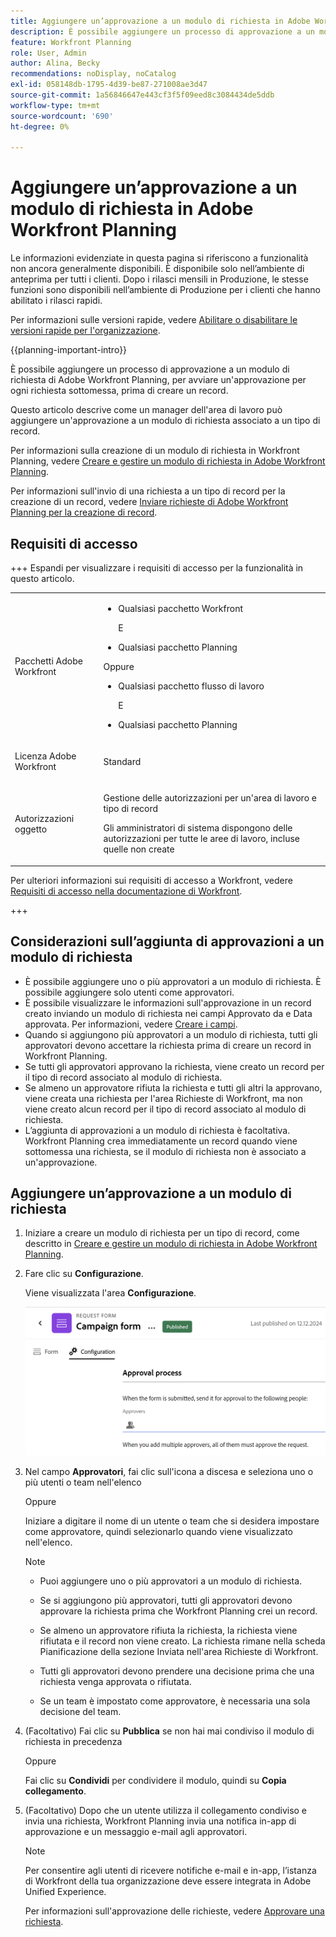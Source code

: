 ```yaml
---
title: Aggiungere un’approvazione a un modulo di richiesta in Adobe Workfront Planning
description: È possibile aggiungere un processo di approvazione a un modulo di richiesta di Adobe Workfront Planning, per avviare un'approvazione per ogni richiesta sottomessa, prima di creare un record.
feature: Workfront Planning
role: User, Admin
author: Alina, Becky
recommendations: noDisplay, noCatalog
exl-id: 058148db-1795-4d39-be87-271008ae3d47
source-git-commit: 1a56846647e443cf3f5f09eed8c3084434de5ddb
workflow-type: tm+mt
source-wordcount: '690'
ht-degree: 0%

---
```


# Aggiungere un’approvazione a un modulo di richiesta in Adobe Workfront Planning

<!--update the metadata with real information when making this available in TOC and in the left nav-->

<!--take Preview and Production references at Production time-->

<span class="preview">Le informazioni evidenziate in questa pagina si riferiscono a funzionalità non ancora generalmente disponibili. È disponibile solo nell’ambiente di anteprima per tutti i clienti. Dopo i rilasci mensili in Produzione, le stesse funzioni sono disponibili nell’ambiente di Produzione per i clienti che hanno abilitato i rilasci rapidi. </span>

<span class="preview">Per informazioni sulle versioni rapide, vedere [Abilitare o disabilitare le versioni rapide per l&#39;organizzazione](/help/quicksilver/administration-and-setup/set-up-workfront/configure-system-defaults/enable-fast-release-process.md). </span>

{{planning-important-intro}}

È possibile aggiungere un processo di approvazione a un modulo di richiesta di Adobe Workfront Planning, per avviare un&#39;approvazione per ogni richiesta sottomessa, prima di creare un record.

Questo articolo descrive come un manager dell&#39;area di lavoro può aggiungere un&#39;approvazione a un modulo di richiesta associato a un tipo di record.

Per informazioni sulla creazione di un modulo di richiesta in Workfront Planning, vedere [Creare e gestire un modulo di richiesta in Adobe Workfront Planning](/help/quicksilver/planning/requests/create-request-form.md).

Per informazioni sull&#39;invio di una richiesta a un tipo di record per la creazione di un record, vedere [Inviare richieste di Adobe Workfront Planning per la creazione di record](/help/quicksilver/planning/requests/submit-requests.md).

## Requisiti di accesso

+++ Espandi per visualizzare i requisiti di accesso per la funzionalità in questo articolo. 

<table style="table-layout:auto"> 
<col> 
</col> 
<col> 
</col> 
<tbody> 
<tr> 
   <td role="rowheader"><p>Pacchetti Adobe Workfront</p></td> 
   <td> 
<ul><li><p>Qualsiasi pacchetto Workfront</p></li>
E
<li><p>Qualsiasi pacchetto Planning</p></li></ul>
Oppure
<ul><li><p>Qualsiasi pacchetto flusso di lavoro</p></li>
E
<li><p>Qualsiasi pacchetto Planning</p></li></ul>
   </td> </tr>

</tr> 
  <tr> 
   <td role="rowheader"><p>Licenza Adobe Workfront</p></td> 
   <td><p>Standard</p> 
  </td> 
  </tr> 
  <tr> 
   <td role="rowheader"><p>Autorizzazioni oggetto</p></td> 
   <td>   <p>Gestione delle autorizzazioni per un'area di lavoro e tipo di record</a> </p>  
   <p>Gli amministratori di sistema dispongono delle autorizzazioni per tutte le aree di lavoro, incluse quelle non create</p>  </td> 
  </tr>  
</tbody> 
</table>

Per ulteriori informazioni sui requisiti di accesso a Workfront, vedere [Requisiti di accesso nella documentazione di Workfront](/help/quicksilver/administration-and-setup/add-users/access-levels-and-object-permissions/access-level-requirements-in-documentation.md).

+++

## Considerazioni sull’aggiunta di approvazioni a un modulo di richiesta

* È possibile aggiungere uno o più approvatori a un modulo di richiesta. È possibile aggiungere solo utenti come approvatori.
* <span class="preview">È possibile visualizzare le informazioni sull&#39;approvazione in un record creato inviando un modulo di richiesta nei campi Approvato da e Data approvata. Per informazioni, vedere [Creare i campi](/help/quicksilver/planning/fields/create-fields.md).</span>
* Quando si aggiungono più approvatori a un modulo di richiesta, tutti gli approvatori devono accettare la richiesta prima di creare un record in Workfront Planning.
* Se tutti gli approvatori approvano la richiesta, viene creato un record per il tipo di record associato al modulo di richiesta.
* Se almeno un approvatore rifiuta la richiesta e tutti gli altri la approvano, viene creata una richiesta per l&#39;area Richieste di Workfront, ma non viene creato alcun record per il tipo di record associato al modulo di richiesta.
* L’aggiunta di approvazioni a un modulo di richiesta è facoltativa. Workfront Planning crea immediatamente un record quando viene sottomessa una richiesta, se il modulo di richiesta non è associato a un&#39;approvazione.

## Aggiungere un’approvazione a un modulo di richiesta

1. Iniziare a creare un modulo di richiesta per un tipo di record, come descritto in [Creare e gestire un modulo di richiesta in Adobe Workfront Planning](/help/quicksilver/planning/requests/create-request-form.md).
1. Fare clic su **Configurazione**.

   Viene visualizzata l&#39;area **Configurazione**.

   ![Scheda Configurazione](assets/configuration-tab.png)
1. Nel campo **Approvatori**, fai clic sull&#39;icona a discesa e seleziona uno o più utenti o team nell&#39;elenco

   Oppure

   Iniziare a digitare il nome di un utente o team che si desidera impostare come approvatore, quindi selezionarlo quando viene visualizzato nell&#39;elenco.

   <!--most of the Note below is duplicated in the Create a request form article-->

   >[!NOTE]
   >
   >
   >* Puoi aggiungere uno o più approvatori a un modulo di richiesta.
   >
   >* Se si aggiungono più approvatori, tutti gli approvatori devono approvare la richiesta prima che Workfront Planning crei un record.
   >
   >* Se almeno un approvatore rifiuta la richiesta, la richiesta viene rifiutata e il record non viene creato. La richiesta rimane nella scheda Pianificazione della sezione Inviata nell&#39;area Richieste di Workfront.
   >
   >* Tutti gli approvatori devono prendere una decisione prima che una richiesta venga approvata o rifiutata.
   >
   >* Se un team è impostato come approvatore, è necessaria una sola decisione del team.


1. (Facoltativo) Fai clic su **Pubblica** se non hai mai condiviso il modulo di richiesta in precedenza

   Oppure

   Fai clic su **Condividi** per condividere il modulo, quindi su **Copia collegamento**.
1. (Facoltativo) Dopo che un utente utilizza il collegamento condiviso e invia una richiesta, Workfront Planning invia una notifica in-app di approvazione e un messaggio e-mail agli approvatori.

   >[!NOTE]
   >
   >   Per consentire agli utenti di ricevere notifiche e-mail e in-app, l’istanza di Workfront della tua organizzazione deve essere integrata in Adobe Unified Experience.


   Per informazioni sull&#39;approvazione delle richieste, vedere [Approvare una richiesta](/help/quicksilver/planning/requests/approve-request.md).
